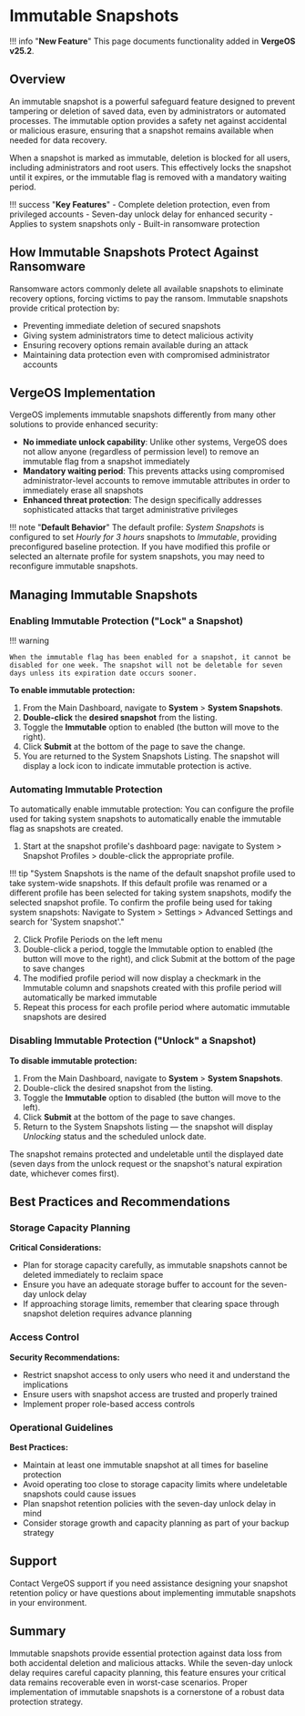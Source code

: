 # Immutable Snapshots

!!! info "**New Feature**"
    This page documents functionality added in **VergeOS v25.2**. 

## Overview

An immutable snapshot is a powerful safeguard feature designed to prevent tampering or deletion of saved data, even by administrators or automated processes. The immutable option provides a safety net against accidental or malicious erasure, ensuring that a snapshot remains available when needed for data recovery.

When a snapshot is marked as immutable, deletion is blocked for all users, including administrators and root users. This effectively locks the snapshot until it expires, or the immutable flag is removed with a mandatory waiting period.

!!! success "**Key Features**"
    - Complete deletion protection, even from privileged accounts
    - Seven-day unlock delay for enhanced security
    - Applies to system snapshots only
    - Built-in ransomware protection

## How Immutable Snapshots Protect Against Ransomware

Ransomware actors commonly delete all available snapshots to eliminate recovery options, forcing victims to pay the ransom. Immutable snapshots provide critical protection by:

- Preventing immediate deletion of secured snapshots
- Giving system administrators time to detect malicious activity
- Ensuring recovery options remain available during an attack
- Maintaining data protection even with compromised administrator accounts

## VergeOS Implementation

VergeOS implements immutable snapshots differently from many other solutions to provide enhanced security:

- **No immediate unlock capability**: Unlike other systems, VergeOS does not allow anyone (regardless of permission level) to remove an immutable flag from a snapshot immediately
- **Mandatory waiting period**: This prevents attacks using compromised administrator-level accounts to remove immutable attributes in order to immediately erase all snapshots
- **Enhanced threat protection**: The design specifically addresses sophisticated attacks that target administrative privileges

!!! note "**Default Behavior**"
    The default profile: *System Snapshots* is configured to set *Hourly for 3 hours* snapshots to *Immutable*, providing preconfigured baseline protection. If you have modified this profile or selected an alternate profile for system snapshots, you may need to reconfigure immutable snapshots.

## Managing Immutable Snapshots

### Enabling Immutable Protection ("Lock" a Snapshot)

!!! warning

    When the immutable flag has been enabled for a snapshot, it cannot be disabled for one week. The snapshot will not be deletable for seven days unless its expiration date occurs sooner.

**To enable immutable protection:**

1. From the Main Dashboard, navigate to **System** > **System Snapshots**.
2. **Double-click** the **desired snapshot** from the listing.
3. Toggle the **Immutable** option to enabled (the button will move to the right).
4. Click **Submit** at the bottom of the page to save the change.
5. You are returned to the System Snapshots Listing. The snapshot will display a lock icon to indicate immutable protection is active.


### Automating Immutable Protection

To automatically enable immutable protection:
You can configure the profile used for taking system snapshots to automatically enable the immutable flag as snapshots are created.

1. Start at the snapshot profile's dashboard page: navigate to System > Snapshot Profiles > double-click the appropriate profile.

!!! tip "System Snapshots is the name of the default snapshot profile used to take system-wide snapshots. If this default profile was renamed or a different profile has been selected for taking system snapshots, modify the selected snapshot profile. To confirm the profile being used for taking system snapshots: Navigate to System > Settings > Advanced Settings and search for 'System snapshot'."

2. Click Profile Periods on the left menu
3. Double-click a period, toggle the Immutable option to enabled (the button will move to the right), and click Submit at the bottom of the page to save changes
4. The modified profile period will now display a checkmark in the Immutable column and snapshots created with this profile period will automatically be marked immutable
5. Repeat this process for each profile period where automatic immutable snapshots are desired


### Disabling Immutable Protection ("Unlock" a Snapshot)

**To disable immutable protection:**

1. From the Main Dashboard, navigate to **System** > **System Snapshots**.
2. Double-click the desired snapshot from the listing.
3. Toggle the **Immutable** option to disabled (the button will move to the left). 
4. Click **Submit** at the bottom of the page to save changes.
5. Return to the System Snapshots listing — the snapshot will display *Unlocking* status and the scheduled unlock date.

The snapshot remains protected and undeletable until the displayed date (seven days from the unlock request or the snapshot's natural expiration date, whichever comes first).


## Best Practices and Recommendations

### Storage Capacity Planning

**Critical Considerations:**
- Plan for storage capacity carefully, as immutable snapshots cannot be deleted immediately to reclaim space
- Ensure you have an adequate storage buffer to account for the seven-day unlock delay
- If approaching storage limits, remember that clearing space through snapshot deletion requires advance planning

### Access Control

**Security Recommendations:**
- Restrict snapshot access to only users who need it and understand the implications
- Ensure users with snapshot access are trusted and properly trained
- Implement proper role-based access controls

### Operational Guidelines

**Best Practices:**
- Maintain at least one immutable snapshot at all times for baseline protection
- Avoid operating too close to storage capacity limits where undeletable snapshots could cause issues
- Plan snapshot retention policies with the seven-day unlock delay in mind
- Consider storage growth and capacity planning as part of your backup strategy

## Support

Contact VergeOS support if you need assistance designing your snapshot retention policy or have questions about implementing immutable snapshots in your environment.

## Summary

Immutable snapshots provide essential protection against data loss from both accidental deletion and malicious attacks. While the seven-day unlock delay requires careful capacity planning, this feature ensures your critical data remains recoverable even in worst-case scenarios. Proper implementation of immutable snapshots is a cornerstone of a robust data protection strategy.

